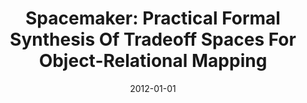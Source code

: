 ---
title: "Spacemaker: Practical Formal Synthesis Of Tradeoff Spaces For Object-Relational Mapping"
date: 2012-01-01
venue: "Proceedings of the 24th International Conference on Software Engineering & Knowledge Engineering (SEKE'2012), Hotel Sofitel, Redwood City, San Francisco Bay, USA July 1-3, 2012"
paperurl: 
authors: "Hamid Bagheri, Kevin J Sullivan and Sang H Son"
awards: ""
---